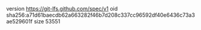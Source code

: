 version https://git-lfs.github.com/spec/v1
oid sha256:a71d61baecdb62a663282f46b7d208c337cc96592df40e6436c73a3ae529601f
size 53551
